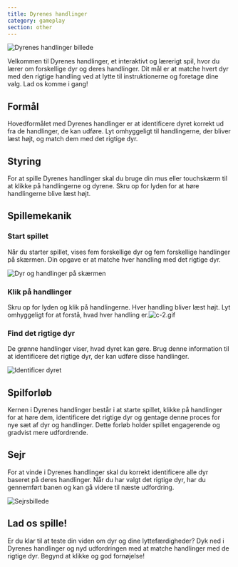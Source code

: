 ```yaml
---
title: Dyrenes handlinger
category: gameplay
section: other
---
```

![Dyrenes handlinger billede](https://help.studycat.com/hc/article_attachments/34882188453017)

Velkommen til Dyrenes handlinger, et interaktivt og lærerigt spil, hvor du lærer om forskellige dyr og deres handlinger. Dit mål er at matche hvert dyr med den rigtige handling ved at lytte til instruktionerne og foretage dine valg. Lad os komme i gang!

## Formål

Hovedformålet med Dyrenes handlinger er at identificere dyret korrekt ud fra de handlinger, de kan udføre. Lyt omhyggeligt til handlingerne, der bliver læst højt, og match dem med det rigtige dyr.

## Styring

For at spille Dyrenes handlinger skal du bruge din mus eller touchskærm til at klikke på handlingerne og dyrene. Skru op for lyden for at høre handlingerne blive læst højt.

## Spillemekanik

### Start spillet

Når du starter spillet, vises fem forskellige dyr og fem forskellige handlinger på skærmen. Din opgave er at matche hver handling med det rigtige dyr.

![Dyr og handlinger på skærmen](https://help.studycat.com/hc/article_attachments/34882188453017)

### Klik på handlinger

Skru op for lyden og klik på handlingerne. Hver handling bliver læst højt. Lyt omhyggeligt for at forstå, hvad hver handling er.![c-2.gif](https://help.studycat.com/hc/article_attachments/35127586834841)

### Find det rigtige dyr

De grønne handlinger viser, hvad dyret kan gøre. Brug denne information til at identificere det rigtige dyr, der kan udføre disse handlinger.

![Identificer dyret](https://help.studycat.com/hc/article_attachments/34882188459545)

## Spilforløb

Kernen i Dyrenes handlinger består i at starte spillet, klikke på handlinger for at høre dem, identificere det rigtige dyr og gentage denne proces for nye sæt af dyr og handlinger. Dette forløb holder spillet engagerende og gradvist mere udfordrende.

## Sejr

For at vinde i Dyrenes handlinger skal du korrekt identificere alle dyr baseret på deres handlinger. Når du har valgt det rigtige dyr, har du gennemført banen og kan gå videre til næste udfordring.

![Sejrsbillede](https://help.studycat.com/hc/article_attachments/34882155516441)

## Lad os spille!

Er du klar til at teste din viden om dyr og dine lyttefærdigheder? Dyk ned i Dyrenes handlinger og nyd udfordringen med at matche handlinger med de rigtige dyr. Begynd at klikke og god fornøjelse!